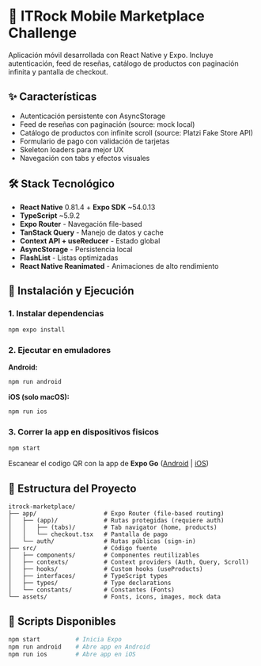 # 📱 ITRock Mobile Marketplace Challenge

Aplicación móvil desarrollada con React Native y Expo. Incluye autenticación, feed de reseñas, catálogo de productos con paginación infinita y pantalla de checkout.

## ✨ Características

- Autenticación persistente con AsyncStorage
- Feed de reseñas con paginación (source: mock local)
- Catálogo de productos con infinite scroll (source: Platzi Fake Store API)
- Formulario de pago con validación de tarjetas
- Skeleton loaders para mejor UX
- Navegación con tabs y efectos visuales

## 🛠️ Stack Tecnológico

- **React Native** 0.81.4 + **Expo SDK** ~54.0.13
- **TypeScript** ~5.9.2
- **Expo Router** - Navegación file-based
- **TanStack Query** - Manejo de datos y cache
- **Context API + useReducer** - Estado global
- **AsyncStorage** - Persistencia local
- **FlashList** - Listas optimizadas
- **React Native Reanimated** - Animaciones de alto rendimiento

## 🚀 Instalación y Ejecución

### 1. Instalar dependencias

```bash
npm expo install
```

### 2. Ejecutar en emuladores

**Android:**

```bash
npm run android
```

**iOS (solo macOS):**

```bash
npm run ios
```

### 3. Correr la app en dispositivos fisicos

```bash
npm start
```

Escanear el codigo QR con la app de **Expo Go** ([Android](https://play.google.com/store/apps/details?id=host.exp.exponent) | [iOS](https://apps.apple.com/app/expo-go/id982107779))

## 📁 Estructura del Proyecto


```
itrock-marketplace/
├── app/                   # Expo Router (file-based routing)
│   ├── (app)/             # Rutas protegidas (requiere auth)
│   │   ├── (tabs)/        # Tab navigator (home, products)
│   │   └── checkout.tsx   # Pantalla de pago
│   └── auth/              # Rutas públicas (sign-in)
├── src/                   # Código fuente
│   ├── components/        # Componentes reutilizables
│   ├── contexts/          # Context providers (Auth, Query, Scroll)
│   ├── hooks/             # Custom hooks (useProducts)
│   ├── interfaces/        # TypeScript types
│   ├── types/             # Type declarations
│   └── constants/         # Constantes (Fonts)
└── assets/                # Fonts, icons, images, mock data
```


## 📝 Scripts Disponibles

```bash
npm start          # Inicia Expo
npm run android    # Abre app en Android
npm run ios        # Abre app en iOS
```

